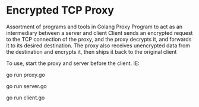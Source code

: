 # Encrypted TCP Proxy
Assortment of programs and tools in Golang
Proxy Program to act as an intermediary between a server and client
Client sends an encrypted request to the TCP connection of the proxy, and the proxy
decrypts it, and forwards it to its desired destination. The proxy also receives unencrypted data from the destination
and encrypts it, then ships it back to the original client

To use, start the proxy and server before the client. IE:

go run proxy.go

go run server.go

go run client.go

